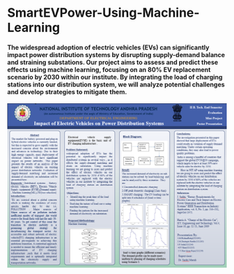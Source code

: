 # SmartEVPower-Using-Machine-Learning
#### The widespread adoption of electric vehicles (EVs) can significantly impact power distribution systems by disrupting supply-demand balance and straining substations. Our project aims to assess and predict these effects using machine learning, focusing on an 80% EV replacement scenario by 2030 within our institute. By integrating the load of charging stations into our distribution system, we will analyze potential challenges and develop strategies to mitigate them.

![Smart EV Power Distribution using ML](https://github.com/Joshi-78/SmartEVPower-Using-Machine-Learning/blob/main/Poster.png)
